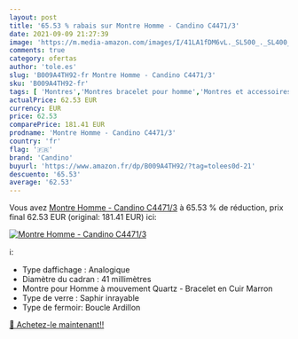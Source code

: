 ```yaml
---
layout: post
title: '65.53 % rabais sur Montre Homme - Candino C4471/3'
date: 2021-09-09 21:27:39
image: 'https://m.media-amazon.com/images/I/41LA1fDM6vL._SL500_._SL400_.jpg'
comments: true
category: ofertas
author: 'tole.es'
slug: 'B009A4TH92-fr Montre Homme - Candino C4471/3'
sku: 'B009A4TH92-fr'
tags: [ 'Montres','Montres bracelet pour homme','Montres et accessoires','Montres homme','candino', ]
actualPrice: 62.53 EUR
currency: EUR
price: 62.53
comparePrice: 181.41 EUR
prodname: 'Montre Homme - Candino C4471/3'
country: 'fr'
flag: '🇫🇷'
brand: 'Candino'
buyurl: 'https://www.amazon.fr/dp/B009A4TH92/?tag=tolees0d-21'
descuento: '65.53'
average: '62.53'
---
```


Vous avez [Montre Homme - Candino C4471/3](https://www.amazon.fr/dp/B009A4TH92/?tag=tolees0d-21)  à  65.53 % de réduction, prix final  62.53 EUR (original: 181.41 EUR) ici:

[![Montre Homme - Candino C4471/3](https://m.media-amazon.com/images/I/41LA1fDM6vL._SL500_._SL400_.jpg)](https://www.amazon.fr/dp/B009A4TH92/?tag=tolees0d-21)

ℹ️:

- Type daffichage : Analogique
- Diamètre du cadran : 41 millimètres
- Montre pour Homme à mouvement Quartz - Bracelet en Cuir Marron
- Type de verre : Saphir inrayable
- Type de fermoir: Boucle Ardillon

[🛒 Achetez-le maintenant!!](https://www.amazon.fr/dp/B009A4TH92/?tag=tolees0d-21)
